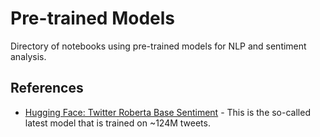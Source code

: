 # Pre-trained Models

Directory of notebooks using pre-trained models for NLP and sentiment analysis.

## References

* [Hugging Face: Twitter Roberta Base Sentiment](https://huggingface.co/cardiffnlp/twitter-roberta-base-sentiment-latest) - This is the so-called latest model that is trained on ~124M tweets.
